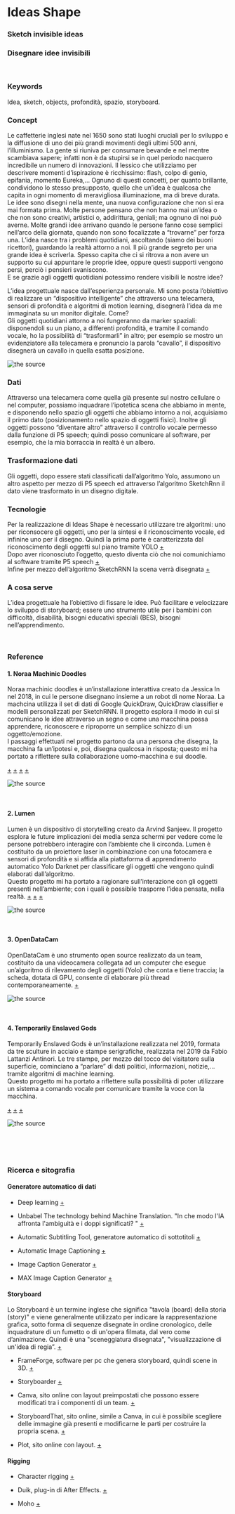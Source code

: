 # Ideas Shape

### Sketch invisible ideas
### Disegnare idee invisibili

<br>

### Keywords
Idea, sketch, objects, profondità, spazio, storyboard.

### Concept 

Le caffetterie inglesi nate nel 1650 sono stati luoghi cruciali per lo sviluppo e la diffusione 
di uno dei più grandi movimenti degli ultimi 500 anni, l’illuminismo. La gente si riuniva 
per consumare bevande e nel mentre scambiava sapere; infatti non è da stupirsi se in quel 
periodo nacquero incredibile un numero di innovazioni.
Il lessico che utilizziamo per descrivere momenti d’ispirazione è ricchissimo: flash, 
colpo di genio, epifania, momento Eureka,… Ognuno di questi concetti, per quanto brillante, 
condividono lo stesso presupposto, quello che un’idea è qualcosa che capita in ogni 
momento di meravigliosa illuminazione, ma di breve durata. 
Le idee sono disegni nella mente, una nuova configurazione che non si era mai formata prima.
Molte persone pensano che non hanno mai un’idea o che non sono creativi, artistici o, 
addirittura, geniali; ma ognuno di noi può averne. Molte grandi idee arrivano quando 
le persone fanno cose semplici nell’arco della giornata, quando non sono focalizzate 
a “trovarne” per forza una. L’idea nasce tra i problemi quotidiani, ascoltando (siamo 
dei buoni ricettori), guardando la realtà attorno a noi. Il più grande segreto per una grande 
idea è scriverla.
Spesso capita che ci si ritrova a non avere un supporto su cui appuntare le proprie idee, 
oppure questi supporti vengono persi, perciò i pensieri svaniscono. <br>
E se grazie agli oggetti quotidiani potessimo rendere visibili le nostre idee?


L’idea progettuale nasce dall’esperienza personale. Mi sono posta l’obiettivo di realizzare 
un “dispositivo intelligente” che attraverso una telecamera, sensori di profondità e algoritmi 
di motion learning, disegnerà l’idea da me immaginata su un monitor digitale. Come? <br>
Gli oggetti quotidiani attorno a noi fungeranno da marker spaziali: disponendoli su un piano, 
a differenti profondità, e tramite il comando vocale, ho la possibilità di “trasformarli” in altro; 
per esempio se mostro un evidenziatore alla telecamera e pronuncio la parola “cavallo”, 
il dispositivo disegnerà un cavallo in quella esatta posizione.

![the source](https://github.com/Francesca1996/archive/blob/master/Francesca1996/INVISIBLE/2_avanzamento/sketch.jpg)

### Dati

Attraverso una telecamera come quella già presente sul nostro cellulare o nel computer, possiamo inquadrare l’ipotetica scena che abbiamo in mente, e disponendo nello spazio gli oggetti che abbiamo intorno a noi, acquisiamo il primo dato (posizionamento nello spazio di oggetti fisici). 
Inoltre gli oggetti possono “diventare altro” attraverso il controllo vocale permesso dalla funzione di P5 speech; quindi posso comunicare al software, per esempio, che la mia borraccia in realtà è un albero.

### Trasformazione dati

Gli oggetti, dopo essere stati classificati dall’algoritmo Yolo, assumono un altro aspetto per mezzo di P5 speech ed attraverso l’algoritmo SketchRnn il dato viene trasformato in un disegno digitale.

### Tecnologie

Per la realizzazione di Ideas Shape è necessario utilizzare tre algoritmi: uno per riconsocere gli oggetti, uno per la sintesi e il riconoscimento vocale, ed infinine uno per il disegno.
Quindi la prima parte è caratterizzata dal riconoscimento degli oggetti sul piano 
tramite YOLO  [+](https://learn.ml5js.org/docs/#/reference/yolo) <br>
Dopo aver riconosciuto l’oggetto, questo diventa ciò che noi comunichiamo al software tramite P5 speech
[+](https://cloud.google.com/speech-to-text/?utm_campaign=emea-it-all-it-dr-skws-all-all-trial-e-gcp-1008073&utm_term=KW_web+speech+api-NET_g-PLAC_&gclid=Cj0KCQjwy6T1BRDXARIsAIqCTXrYZdTtMFdJzzA8jS_qlwWOI_TChlD3NBdWiJhkXmMvqzSZ6l40vmMaAvKLEALw_wcB&utm_content=text-ad-none-any-DEV_c-CRE_170512761790-ADGP_Hybrid+%7C+AW+SEM+%7C+SKWS+%7E+EXA_1%3A1_IT_IT_ML_Speech+API_web+speech+api-KWID_43700053286773738-kwd-64659325349-userloc_20597&utm_source=google&utm_medium=cpc&ds_rl=1245734) <br>
Infine per mezzo dell’algoritmo SketchRNN la scena verrà disegnata
[+](https://learn.ml5js.org/docs/#/reference/sketchrnn?id=examples)

### A cosa serve

L’idea progettuale ha l’obiettivo di fissare le idee.
Può facilitare e velocizzare lo sviluppo di storyboard; essere uno strumento utile per i bambini con difficoltà, disabilità, bisogni educativi speciali (BES), bisogni nell’apprendimento. 

<br>

### Reference

#### 1. Noraa Machinic Doodles

Noraa machinic doodles è un’installazione interattiva creato da Jessica In nel 2018, in cui le persone disegnano insieme a un robot di nome Noraa. La machcina utilizza il set di dati di Google QuickDraw, QuickDraw classifier e modelli personalizzati per SketchRNN. Il progetto esplora il modo in cui si comunicano le idee attraverso un segno e come una macchina possa apprendere, riconoscere e riproporre un semplice schizzo di un oggetto/emozione. <br>
I passaggi effettuati nel progetto partono da una persona che disegna, la macchina fa un’ipotesi e, poi, disegna qualcosa in risposta; questo mi ha portato a riflettere sulla collaborazione uomo-macchina e sui doodle. 

[+](https://www.creativeapplications.net/processing/noraa-machinic-doodles-a-human-machine-collaborative-drawing/)
[+](https://vimeo.com/297579544)
[+](https://vimeo.com/303441462)
[+](https://www.jessicain.net/)


![the source](https://github.com/Francesca1996/archive/blob/master/Francesca1996/INVISIBLE/2_avanzamento/noraa.jpg)

<br>

#### 2. Lumen 

Lumen è un dispositivo di storytelling creato da Arvind Sanjeev. Il progetto esplora le future implicazioni dei media senza schermi per vedere come le persone potrebbero interagire con l’ambiente che li circonda. Lumen è costituito da un proiettore laser in combinazione con una fotocamera e sensori di profondità e si affida alla piattaforma di apprendimento automatico Yolo Darknet per classificare gli oggetti che vengono quindi elaborati dall’algoritmo. <br>
Questo progetto mi ha portato a ragionare sull’interazione con gli oggetti presenti nell’ambiente; con i quali è possibile trasporre l’idea pensata, nella realtà.
[+](https://www.creativeapplications.net/environment/lumen-mixed-reality-storytelling-device/)
[+](https://vimeo.com/246152360)
[+](https://vimeo.com/246658766)

![the source](https://github.com/Francesca1996/archive/blob/master/Francesca1996/INVISIBLE/2_avanzamento/lumen.jpg)

<br>

#### 3. OpenDataCam 

OpenDataCam è uno strumento open source realizzato da un team, costituito da una videocamera collegata ad un computer che esegue un’algoritmo di rilevamento degli oggetti (Yolo) che conta e tiene traccia; la scheda, dotata di GPU, consente di elaborare più thread contemporaneamente.
[+](https://www.creativeapplications.net/environment/opendatacam-2-0-an-open-source-tool-to-quantify-the-world/)

![the source](https://github.com/Francesca1996/archive/blob/master/Francesca1996/INVISIBLE/2_avanzamento/openDataCam.jpg)

<br>

#### 4. Temporarily Enslaved Gods

Temporarily Enslaved Gods è un’installazione realizzata nel 2019, formata da tre sculture in acciaio e stampe serigrafiche, realizzata nel 2019 da Fabio Lattanzi Antinori. Le tre stampe, per mezzo del tocco del visitatore sulla superficie, cominciano a “parlare” di dati politici, informazioni, notizie,… tramite algoritmi di machine learning. <br>
Questo progetto mi ha portato a riflettere sulla possibilità di poter utilizzare un sistema a comando vocale per comunicare tramite la voce con la macchina.

[+](https://www.piartworks.com/artists/57-fabio-lattanzi-antinori/works/9618-fabio-lattanzi-antinori-temporarily-enslaved-gods-2019/)
[+](https://lattanziantinori.com/temporarily-enslaved-gods/)
[+](https://www.piartworks.com/artists/57-fabio-lattanzi-antinori/works/)

![the source](https://github.com/Francesca1996/archive/blob/master/Francesca1996/INVISIBLE/2_avanzamento/TEG.jpg)

<br>
<br>
<br>

### Ricerca e sitografia

#### Generatore automatico di dati

- Deep learning 
[+](https://www.ai4business.it/intelligenza-artificiale/deep-learning/deep-learning-cose/)

- Unbabel The technology behind Machine Translation. "In che modo l'IA affronta l'ambiguità e i doppi significati?
"
[+](https://www.behance.net/gallery/89364787/Unbabel-The-technology-behind-Machine-Translation?tracking_source=search_projects_recommended%7Cmotion%20learning)

- Automatic Subtitling Tool, generatore automatico di sottotitoli 
[+](https://www.happyscribe.co/subtitle-generator)

- Automatic Image Captioning 
 [+](https://blog.goodaudience.com/automatic-image-captioning-building-an-image-caption-generator-from-scratch-4bdd8744bc38)
 
 - Image Caption Generator 
[+](https://developer.ibm.com/exchanges/models/all/max-image-caption-generator/)
 
 - MAX Image Caption Generator
[+](http://max-image-caption-generator-web-app.mybluemix.net/?_ga=2.112417027.623191060.1588260577-2056172043.1588260577&cm_mc_uid=82764929109315882605782&cm_mc_sid_50200000=15263521588260578254&cm_mc_sid_52640000=65997501588260578268)

#### Storyboard

Lo Storyboard è un termine inglese che significa "tavola (board) della storia (story)" e viene generalmente utilizzato per indicare la rappresentazione grafica, sotto forma di sequenze disegnate in ordine cronologico, delle inquadrature di un fumetto o di un'opera filmata, dal vero come d’animazione. Quindi è una "sceneggiatura disegnata", "visualizzazione di un'idea di regia”. 
[+](https://en.wikipedia.org/wiki/Storyboard)

- FrameForge, software per pc che genera storyboard, quindi scene in 3D.
[+](https://www.frameforge.com/)

- Storyboarder
[+](https://wonderunit.com/storyboarder/)

- Canva, sito online con layout preimpostati che possono essere modificati tra i componenti di un team.
[+](https://www.canva.com/design/DAD7AGpemg4/Ts3uYmxseecbkHM5lIY4vA/edit?category=tACZCvd_vC0&utm_source=onboarding)

- StoryboardThat, sito online, simile a Canva, in cui è possibile scegliere delle immagine già presenti e modificarne le parti per costruire la propria scena. 
[+](https://www.storyboardthat.com/storyboard-creator)

- Plot, sito online con layout.
 [+](https://theplot.io/)
 
 #### Rigging

- Character rigging 
 [+](https://www.behance.net/gallery/79001011/Character-rigging-and-animation-masterclass?tracking_source=search_projects_recommended%7Crigging)
 
 - Duik, plug-in di After Effects.
 [+](https://rainboxlab.org/tools/duik/)
 
 - Moho 
 [+](https://my.smithmicro.com/moho-2D-animation-software.html)













